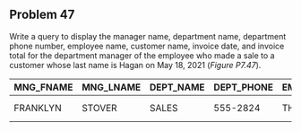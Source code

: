 ## Problem 47
Write a query to display the manager name, department name, department phone number, employee name, customer name, invoice date, and invoice total for the department manager of the employee who made a sale to a customer whose last name is Hagan on May 18, 2021 (*Figure P7.47*).


| MNG_FNAME | MNG_LNAME | DEPT_NAME | DEPT_PHONE | EMP_FNAME | EMP_LNAME | CUST_FNAME | CUST_LNAME | INV_DATE   | INV_TOTAL |
|-----------|-----------|-----------|------------|-----------|-----------|------------|------------|------------|-----------|
| FRANKLYN  | STOVER    | SALES     | 555-2824   | THURMAN   | WILKINSON | DARELL     | HAGAN      | 2021-05-18 | 315.04    |

